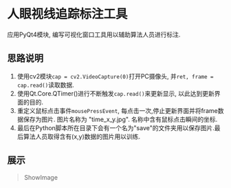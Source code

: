# 人眼视线追踪标注工具

应用PyQt4模块, 编写可视化窗口工具用以辅助算法人员进行标注.<p>

## 思路说明
1. 使用cv2模块`cap = cv2.VideoCapture(0)`打开PC摄像头, 并`ret, frame = cap.read()`读取数据.
2. 使用Qt.Core.QTimer()进行不断触发`cap.read()`来更新显示, 以此达到更新界面的目的.
3. 重定义鼠标点击事件`mousePressEvent`, 每点击一次,停止更新界面并将frame数据保存为图片. 图片名称为 "time_x_y.jpg". 名称中含有鼠标点击瞬间的坐标.
4. 最后在Python脚本所在目录下会有一个名为"save"的文件夹用以保存图片.最后算法人员取得含有(x,y)数据的图片用以训练.

## 展示
> ShowImage
